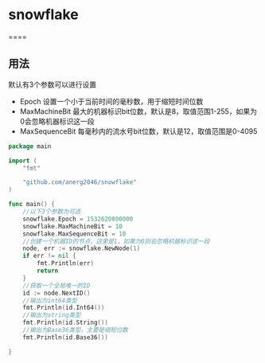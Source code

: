 # snowflake
====

## 用法
默认有3个参数可以进行设置
- Epoch 设置一个小于当前时间的毫秒数，用于缩短时间位数
- MaxMachineBit 最大的机器标识bit位数，默认是8，取值范围1-255，如果为0会忽略机器标识这一段
- MaxSequenceBit 每毫秒内的流水号bit位数，默认是12，取值范围是0-4095

```go
package main

import (
	"fmt"

	"github.com/anerg2046/snowflake"
)

func main() {
	//以下3个参数为可选
	snowflake.Epoch = 1532620800000
	snowflake.MaxMachineBit = 10
	snowflake.MaxSequenceBit = 10
	//创建一个机器ID的节点，这里是1，如果为0则会忽略机器标识这一段
	node, err := snowflake.NewNode(1)
	if err != nil {
		fmt.Println(err)
		return
	}
	//获取一个全局唯一的ID
	id := node.NextID()
	//输出为int64类型
	fmt.Println(id.Int64())
	//输出为string类型
	fmt.Println(id.String())
	//输出为Base36类型，主要是缩短位数
	fmt.Println(id.Base36())

}
```